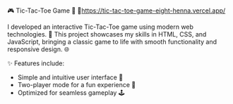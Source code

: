 🎮 Tic-Tac-Toe Game 🌟 
🔗https://tic-tac-toe-game-eight-henna.vercel.app/

I developed an interactive Tic-Tac-Toe game using modern web technologies. 🚀 This project showcases my skills in HTML, CSS, and JavaScript, bringing a classic game to life with smooth functionality and responsive design. 🌐 

✨ Features include: 
* Simple and intuitive user interface 🎨 
* Two-player mode for a fun experience 🤝 
* Optimized for seamless gameplay 🕹️ 

